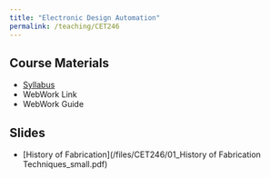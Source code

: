 ```yaml
---
title: "Electronic Design Automation"
permalink: /teaching/CET246
---
```



## Course Materials
* [Syllabus](/files/CET402/pdfs/CET402_SU19_Syllabus.pdf)  
* WebWork Link
* WebWork Guide

## Slides
* [History of Fabrication](/files/CET246/01_History of Fabrication Techniques_small.pdf)  
